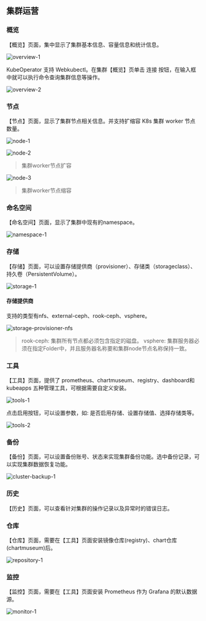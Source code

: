 ## 集群运营

### 概览

【概览】页面，集中显示了集群基本信息、容量信息和统计信息。

![overview-1](../img/user_manual/cluster/overview-1.png)

KubeOperator 支持 Webkubectl。在集群【概览】页单击 连接 按钮，在输入框中就可以执行命令查询集群信息等操作。

![overview-2](../img/user_manual/cluster/overview-2.png)

### 节点

【节点】页面，显示了集群节点相关信息。并支持扩缩容 K8s 集群 worker 节点数量。

![node-1](../img/user_manual/cluster/node-1.png)

![node-2](../img/user_manual/cluster/node-2.png)

> 集群worker节点扩容

![node-3](../img/user_manual/cluster/node-3.png)

> 集群worker节点缩容

### 命名空间

【命名空间】页面，显示了集群中现有的namespace。

![namespace-1](../img/user_manual/cluster/namespace-1.png)

### 存储

【存储】页面，可以设置存储提供商（provisioner）、存储类（storageclass）、持久卷（PersistentVolume）。

![storage-1](../img/user_manual/cluster/storage-1.png)

#### 存储提供商

支持的类型有nfs、external-ceph、rook-ceph、vsphere。

![storage-provisioner-nfs](../img/user_manual/cluster/storage-provisioner-nfs.png)

> rook-ceph: 集群所有节点都必须包含指定的磁盘。
> vsphere: 集群服务器必须在指定Folder中，并且服务器名称要和集群node节点名称保持一致。

### 工具

【工具】页面，提供了 prometheus、chartmuseum、registry、dashboard和kubeapps 五种管理工具，可根据需要自定义安装。

![tools-1](../img/user_manual/cluster/tools-1.png)

点击启用按钮，可以设置参数，如: 是否启用存储、设置存储值、选择存储类等。

![tools-2](../img/user_manual/cluster/tools-2.png)

### 备份

【备份】页面，可以设置备份账号、状态来实现集群备份功能。选中备份记录，可以实现集群数据恢复功能。

![cluster-backup-1](../img/user_manual/cluster/cluster-backup-1.png)

### 历史

【历史】页面，可以查看针对集群的操作记录以及异常时的错误日志。

### 仓库

【仓库】页面，需要在【工具】页面安装镜像仓库(registry)、chart仓库(chartmuseum)后。

![repository-1](../img/user_manual/cluster/repository-1.png)

### 监控

【监控】页面，需要在【工具】页面安装 Prometheus 作为 Grafana 的默认数据源。

![monitor-1](../img/user_manual/cluster/monitor-1.png)
